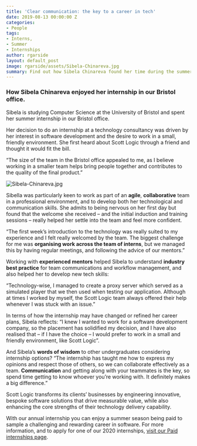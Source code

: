 ```yaml
---
title: 'Clear communication: the key to a career in tech'
date: 2019-08-13 00:00:00 Z
categories:
- People
tags:
- Interns,
- Summer
- Internships
author: rgarside
layout: default_post
image: rgarside/assets/Sibela-Chinareva.jpg
summary: Find out how Sibela Chinareva found her time during the summer internship in our Bristol office, and the importance of clear communication.
---
```


### How Sibela Chinareva enjoyed her internship in our Bristol office.

Sibela is studying Computer Science at the University of Bristol and spent her summer internship in our Bristol office.

Her decision to do an internship at a technology consultancy was driven by her interest in software development and the desire to work in a small, friendly environment. She first heard about Scott Logic through a friend and thought it would fit the bill.

“The size of the team in the Bristol office appealed to me, as I believe working in a smaller team helps bring people together and contributes to the quality of the final product.”

![Sibela-Chinareva.jpg]({{site.baseurl}}/rgarside/assets/Sibela-Chinareva.jpg)

Sibella was particularly keen to work as part of an **agile**, **collaborative** team in a professional environment, and to develop both her technological and communication skills. She admits to being nervous on her first day but found that the welcome she received – and the initial induction and training sessions – really helped her settle into the team and feel more confident.

“The first week’s introduction to the technology was really suited to my experience and I felt really welcomed by the team. The biggest challenge for me was **organising work across the team of interns**, but we managed this by having regular meetings, and following the advice of our mentors.”

Working with **experienced mentors** helped Sibela to understand **industry best practice** for team communications and workflow management, and also helped her to develop new tech skills:

“Technology-wise, I managed to create a proxy server which served as a simulated player that we then used when testing our application. Although at times I worked by myself, the Scott Logic team always offered their help whenever I was stuck with an issue.”

In terms of how the internship may have changed or refined her career plans, Sibela reflects: “I knew I wanted to work for a software development company, so the placement has solidified my decision, and I have also realised that – if I have the choice – I would prefer to work in a small and friendly environment, like Scott Logic”.

And Sibela’s **words of wisdom** to other undergraduates considering internship options? “The internship has taught me how to express my opinions and respect those of others, so we can collaborate effectively as a team. **Communication** and getting along with your teammates is the key, so spend time getting to know whoever you’re working with. It definitely makes a big difference.”

Scott Logic transforms its clients’ businesses by engineering innovative, bespoke software solutions that drive measurable value, while also enhancing the core strengths of their technology delivery capability. 

With our annual internship you can enjoy a summer season being paid to sample a challenging and rewarding career in software. For more information, and to apply for one of our 2020 internships, [visit our Paid internships page](https://www.scottlogic.com/careers/paid-interns/).